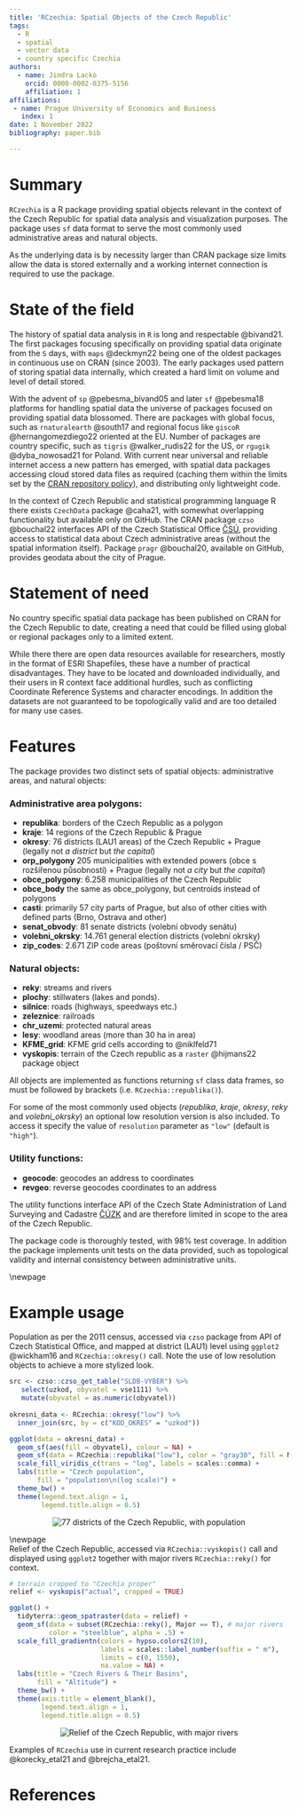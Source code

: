 ```yaml
---
title: 'RCzechia: Spatial Objects of the Czech Republic'
tags:
  - R
  - spatial
  - vector data
  - country specific Czechia
authors:
  - name: Jindra Lacko 
    orcid: 0000-0002-0375-5156
    affiliation: 1
affiliations:
 - name: Prague University of Economics and Business
   index: 1
date: 1 November 2022
bibliography: paper.bib

---
```


# Summary
`RCzechia` is a R package providing spatial objects relevant in the context of the Czech Republic for spatial data analysis and visualization purposes. The package uses `sf` data format to serve the most commonly used administrative areas and natural objects. 

As the underlying data is by necessity larger than CRAN package size limits allow the data is stored externally and a working internet connection is required to use the package.

# State of the field
The history of spatial data analysis in `R` is long and respectable @bivand21. The first packages focusing specifically on providing spatial data originate from the `S` days, with `maps` @deckmyn22 being one of the oldest packages in continuous use on CRAN (since 2003). The early packages used pattern of storing spatial data internally, which created a hard limit on volume and level of detail stored. 

With the advent of `sp` @pebesma_bivand05 and later `sf` @pebesma18 platforms for handling spatial data the universe of packages focused on providing spatial data blossomed. There are packages with global focus, such as `rnaturalearth` @south17 and regional focus like `giscoR` @hernangomezdiego22 oriented at the EU. Number of packages are country specific, such as `tigris` @walker_rudis22 for the US, or `rgugik` @dyba_nowosad21 for Poland. With current near universal and reliable internet access a new pattern has emerged, with spatial data packages accessing cloud stored data files as required (caching them within the limits set by the [CRAN repository policy](https://cran.r-project.org/web/packages/policies.html)), and distributing only lightweight code.

In the context of Czech Republic and statistical programming language R there exists `CzechData` package @caha21, with somewhat overlapping functionality but available only on GitHub. The CRAN package `czso` @bouchal22 interfaces API of the Czech Statistical Office [ČSÚ](https://www.czso.cz/csu/czso/home), providing access to statistical data about Czech administrative areas (without the spatial information itself). Package `pragr` @bouchal20, available on GitHub, provides geodata about the city of Prague.

# Statement of need
No country specific spatial data package has been published on CRAN for the Czech Republic to date, creating a need that could be filled using global or regional packages only to a limited extent.

While there there are open data resources available for researchers, mostly in the format of ESRI Shapefiles, these have a number of practical disadvantages. They have to be located and downloaded individually, and their users in R context face additional hurdles, such as conflicting Coordinate Reference Systems and character encodings. In addition the datasets are not guaranteed to be topologically valid and are too detailed for many use cases.

# Features
The package provides two distinct sets of spatial objects: administrative areas, and natural objects:

### Administrative area polygons:

* **republika**: borders of the Czech Republic as a polygon
* **kraje**: 14 regions of the Czech Republic & Prague
* **okresy**: 76 districts (LAU1 areas) of the Czech Republic + Prague (legally not *a district* but *the capital*)
* **orp_polygony** 205 municipalities with extended powers (obce s rozšířenou působností) + Prague (legally not *a city* but *the capital*)
* **obce_polygony**: 6.258 municipalities of the Czech Republic
* **obce_body** the same as obce_polygony, but centroids instead of polygons
* **casti**: primarily 57 city parts of Prague, but also of other cities with defined parts (Brno, Ostrava and other)
* **senat_obvody**: 81 senate districts (volební obvody senátu)
* **volebni_okrsky**: 14.761 general election districts (volební okrsky)
* **zip_codes**: 2.671 ZIP code areas (poštovní směrovací čísla / PSČ)

### Natural objects:

* **reky**: streams and rivers
* **plochy**: stillwaters (lakes and ponds).
* **silnice**: roads (highways, speedways etc.)
* **zeleznice**: railroads
* **chr_uzemi**: protected natural areas 
* **lesy**: woodland areas (more than 30 ha in area)
* **KFME_grid**: KFME grid cells according to @niklfeld71
* **vyskopis**: terrain of the Czech republic as a `raster` @hijmans22 package object

All objects are implemented as functions returning `sf` class data frames, so must be followed by brackets (i.e. `RCzechia::republika()`).

For some of the most commonly used objects (*republika*, *kraje*, *okresy*, *reky* and *volebni_okrsky*) an optional low resolution version is also included. To access it specify the value of `resolution` parameter as `"low"` (default is `"high"`). 

### Utility functions:

* **geocode**: geocodes an address to coordinates
* **revgeo**: reverse geocodes coordinates to an address

The utility functions interface API of the Czech State Administration of Land Surveying and Cadastre [ČÚZK](https://cuzk.cz/en) and are therefore limited in scope to the area of the Czech Republic.

The package code is thoroughly tested, with 98% test coverage. In addition the package implements unit tests on the data provided, such as topological validity and internal consistency between administrative units.

\newpage  
# Example usage
Population as per the 2011 census, accessed via `czso` package from API of Czech Statistical Office, and mapped at district (LAU1) level using `ggplot2` @wickham16 and `RCzechia::okresy()` call. 
Note the use of low resolution objects to achieve a more stylized look.

``` r
src <- czso::czso_get_table("SLDB-VYBER") %>% 
   select(uzkod, obyvatel = vse1111) %>% 
   mutate(obyvatel = as.numeric(obyvatel)) 
  
okresni_data <- RCzechia::okresy("low") %>% 
  inner_join(src, by = c("KOD_OKRES" = "uzkod")) 

ggplot(data = okresni_data) +
  geom_sf(aes(fill = obyvatel), colour = NA) +
  geom_sf(data = RCzechia::republika("low"), color = "gray30", fill = NA) +
  scale_fill_viridis_c(trans = "log", labels = scales::comma) +
  labs(title = "Czech population",
       fill = "population\n(log scale)") +
  theme_bw() +
  theme(legend.text.align = 1,
        legend.title.align = 0.5)
```

<center>

![77 districts of the Czech Republic, with population](census.png)

</center>

\newpage  
Relief of the Czech Republic, accessed via `RCzechia::vyskopis()` call and displayed using `ggplot2` together with major rivers `RCzechia::reky()` for context.

``` r
# terrain cropped to "Czechia proper"
relief <- vyskopis("actual", cropped = TRUE)

ggplot() +
  tidyterra::geom_spatraster(data = relief) +
  geom_sf(data = subset(RCzechia::reky(), Major == T), # major rivers
          color = "steelblue", alpha = .5) +
  scale_fill_gradientn(colors = hypso.colors2(10),
                       labels = scales::label_number(suffix = " m"),
                       limits = c(0, 1550),
                       na.value = NA) +
  labs(title = "Czech Rivers & Their Basins",
       fill = "Altitude") +
  theme_bw() +
  theme(axis.title = element_blank(),
        legend.text.align = 1,
        legend.title.align = 0.5)
```

<center>

![Relief of the Czech Republic, with major rivers](relief.png)

</center>

Examples of `RCzechia` use in current research practice include @korecky_etal21 and @brejcha_etal21.

# References
